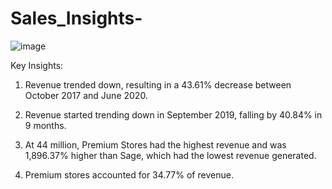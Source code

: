 # Sales_Insights-
![image](https://github.com/PrathikMayur/Sales_Insights-/assets/124470586/38b0efb2-916d-47b4-8878-367e014f6b9a)

Key Insights:
1) Revenue trended down, resulting in a 43.61% decrease between October 2017 and June 2020.﻿﻿
﻿﻿
2) Revenue started trending down in September 2019, falling by 40.84% in 9 months.﻿﻿
﻿﻿
3) At 44 million, Premium Stores had the highest revenue and was 1,896.37% higher than Sage, which had the lowest revenue generated.

4) Premium stores accounted for 34.77% of revenue. ﻿﻿
﻿﻿
